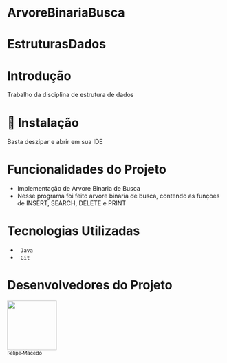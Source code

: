# ArvoreBinariaBusca

# EstruturasDados

# Introdução
<p> Trabalho da disciplina de estrutura de dados </p>

# 📁 Instalação
<p> Basta deszipar e abrir em sua IDE </p>

 
 #  Funcionalidades do Projeto
 <ul>
 <li> Implementação de Arvore Binaria de Busca </li>
 <li> Nesse programa foi feito arvore binaria de busca, contendo as funçoes de INSERT, SEARCH, DELETE e PRINT </li>  
 
 </ul>
  


 # Tecnologias Utilizadas
 <ul>
 <li> <code> Java </code> </li>

 <li> <code> Git </code> </li>
 
 </ul>
 
 # Desenvolvedores do Projeto
 
 
 [<img src="https://avatars.githubusercontent.com/u/106127810?v=4" width=115><br><sub>Felipe Macedo </sub>](https://github.com/felipenogarolli99) 
